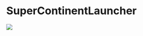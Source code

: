 # SuperContinentLauncher

![](https://github.com/soleperson/SuperContinentLauncher/blob/master/images/overview1.png?raw=true)